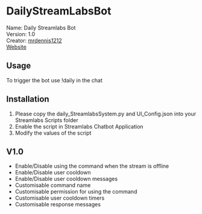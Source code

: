 # DailyStreamLabsBot


Name: Daily Streamlabs Bot  
Version: 1.0  
Creator: [mrdennis1212](https://github.com/mrdennis1212)  
[Website](https://github.com/mrdennis1212/DailyStreamLabsBot)


## Usage

To trigger the bot use !daily in the chat

## Installation

1. Please copy the daily_StreamlabsSystem.py and UI_Config.json into your Streamlabs Scripts folder  
2. Enable the script in Streamlabs Chatbot Application  
3. Modify the values of the script  
 
## V1.0

 - Enable/Disable using the command when the stream is offline
 - Enable/Disable user cooldown
 - Enable/Disable user cooldown messages
 - Customisable command name
 - Customisable permission for using the command
 - Customisable user cooldown timers 
 - Customisable response messages

